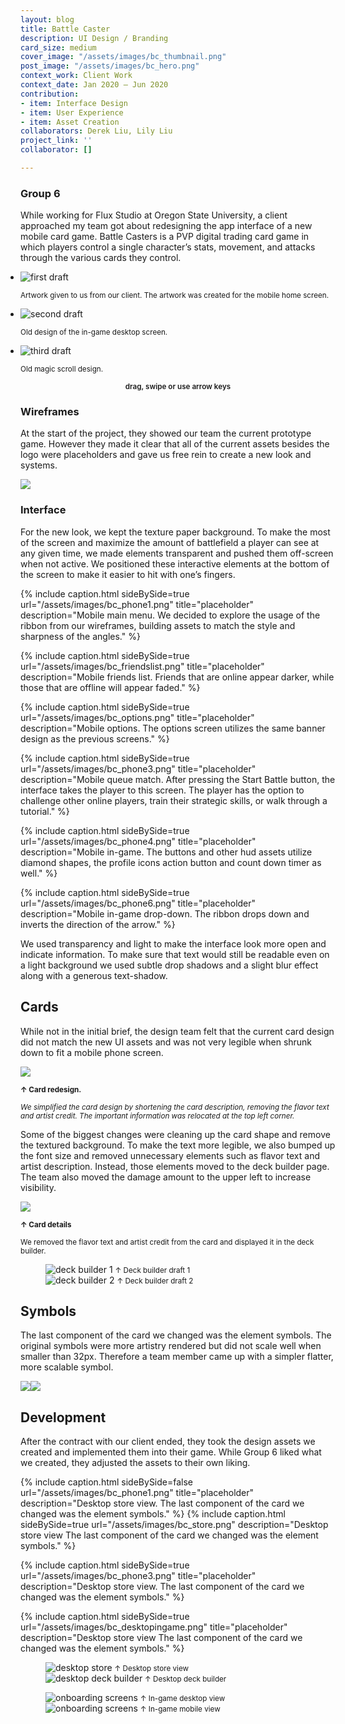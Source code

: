 ```yaml
---
layout: blog
title: Battle Caster
description: UI Design / Branding
card_size: medium
cover_image: "/assets/images/bc_thumbnail.png"
post_image: "/assets/images/bc_hero.png"
context_work: Client Work
context_date: Jan 2020 – Jun 2020
contribution:
- item: Interface Design
- item: User Experience
- item: Asset Creation
collaborators: Derek Liu, Lily Liu
project_link: ''
collaborator: []

---
```

### Group 6

While working for Flux Studio  at Oregon State University, a client approached my team got about redesigning the app interface of a new mobile card game. Battle Casters is a PVP digital trading card game in which players control a single character’s stats, movement, and attacks through the various cards they control.

<style>

.glide ul {

max-width: initial;

}

.glide img {

pointer-events: none;

}

.glide__slides {

padding-left: 0;

}

.glide .glide__slide {

opacity: 1; transform: scale(1);

}

</style>

<div class="glide mt4">

<div class="glide__track" data-glide-el="track">

<ul class="glide__slides">

<li class="glide__slide" style="text-align: left;"> <img src="/assets/images/bc_slider1.png" alt="first draft">

<small>Artwork given to us from our client. The artwork was created for the mobile home screen.</small>

</li>

<li class="glide__slide" style="text-align: left;"> <img src="/assets/images/bc_slider2.png" alt="second draft">

<small>Old design of the in-game desktop screen.</small>

</li>

<li class="glide__slide" style="text-align: left;"> <img src="/assets/images/bc_slider3.png" alt="third draft">

<small>Old magic scroll design.</small>

</li>

</ul>

</div>

<small style="text-align: center; color: var(--ink-6); font-weight: 600; display: block;">drag, swipe or use arrow keys</small>

</div>

### Wireframes

At the start of the project, they showed our team the current prototype game. However they made it clear that all of the current assets besides the logo were placeholders and gave us free rein to create a new look and systems.

![](/assets/images/bc_wireframes.png)

### Interface

For the new look, we kept the texture paper background. To make the most of the screen and maximize the amount of battlefield a player can see at any given time, we made elements transparent and pushed them off-screen when not active. We positioned these interactive elements at the bottom of the screen to make it easier to hit with one’s fingers.

{% include caption.html sideBySide=true url="/assets/images/bc_phone1.png" title="placeholder" description="Mobile main menu. We decided to explore the usage of the ribbon from our wireframes, building assets to match the style and sharpness of the angles." %}

{% include caption.html sideBySide=true url="/assets/images/bc_friendslist.png" title="placeholder" description="Mobile friends list. Friends that are online appear darker, while those that are offline will appear faded." %}

{% include caption.html sideBySide=true url="/assets/images/bc_options.png" title="placeholder" description="Mobile options. The options screen utilizes the same banner design as the previous screens." %}

{% include caption.html sideBySide=true url="/assets/images/bc_phone3.png" title="placeholder" description="Mobile queue match. After pressing the Start Battle button, the interface takes the player to this screen. The player has the option to challenge other online players, train their strategic skills, or walk through a tutorial." %}

{% include caption.html sideBySide=true url="/assets/images/bc_phone4.png" title="placeholder" description="Mobile in-game. The buttons and other hud assets utilize diamond shapes, the profile icons action button and count down timer as well." %}

{% include caption.html sideBySide=true url="/assets/images/bc_phone6.png" title="placeholder" description="Mobile in-game drop-down. The ribbon drops down and inverts the direction of the arrow." %}

We used transparency and light to make the interface look more open and indicate information. To make sure that text would still be readable even on a light background we used subtle drop shadows and a slight blur effect along with a generous text-shadow.

## Cards

While not in the initial brief, the design team felt that the current card design did not match the new UI assets and was not very legible when shrunk down to fit a mobile phone screen.

![](/assets/images/bc_cards-1.png)

<small>**↑ Card redesign.**</small>

<small>_We simplified the card design by shortening the card description, removing the flavor text and artist credit. The important information was relocated at the top left corner._</small>

Some of the biggest changes were cleaning up the card shape and remove the textured background. To make the text more legible, we also bumped up the font size and removed unnecessary elements such as flavor text and artist description. Instead, those elements moved to the deck builder page. The team also moved the damage amount to the upper left to increase visibility.

![](/assets/images/bc_cardinfo.png)

<small>**↑ Card details**</small>

<small>We removed the flavor text and artist credit from the card and displayed it in the deck builder.</small>

<figure class="flexImages">

<div> <img src="/assets/images/bc_deckbuilder1.png" alt="deck builder 1"> <small>↑ Deck builder draft 1</small>

</div>

<div> <img src="/assets/images/bc_deckbuilder2.png" alt="deck builder 2"> <small>↑ Deck builder draft 2</small>

</div>

</figure>

## Symbols

The last component of the card we changed was the element symbols. The original symbols were more artistry rendered but did not scale well when smaller than 32px. Therefore a team member came up with a simpler flatter, more scalable symbol.

![](/assets/images/bc_iconsize.png)![](/assets/images/bc_symbols-1.png)

## Development

After the contract with our client ended, they took the design assets we created and implemented them into their game. While Group 6 liked what we created, they adjusted the assets to their own liking.

{% include caption.html sideBySide=false url="/assets/images/bc_phone1.png" title="placeholder" description="Desktop store view. The last component of the card we changed was the element symbols." %} {% include caption.html sideBySide=true url="/assets/images/bc_store.png" description="Desktop store view The last component of the card we changed was the element symbols." %}

{% include caption.html sideBySide=true url="/assets/images/bc_phone3.png" title="placeholder" description="Desktop store view. The last component of the card we changed was the element symbols." %}

{% include caption.html sideBySide=true url="/assets/images/bc_desktopingame.png" title="placeholder" description="Desktop store view The last component of the card we changed was the element symbols." %}

<figure class="flexImages">

<div> <img src="/assets/images/bc_store.png" alt="desktop store"> <small>↑ Desktop store view</small>

</div>

<div> <img src="/assets/images/bc_deckbuilder.png" alt="desktop deck builder"> <small>↑ Desktop deck builder</small>

</div>

</figure>

<figure class="flexImages">

<div> <img src="/assets/images/bc_desktopingame.png" alt="onboarding screens"> <small>↑ In-game desktop view</small>

</div>

<div> <img src="/assets/images/bc_devphone.png" alt="onboarding screens"> <small>↑ In-game mobile view</small>

</div>

</figure>